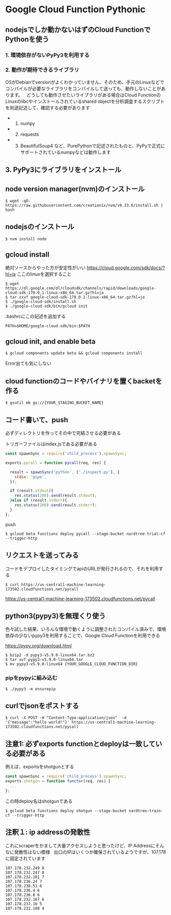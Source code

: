 # Google Cloud Function Pythonic

## nodejsでしか動かないはずのCloud FunctionでPythonを使う　

### 1. 環境依存がないPyPy3を利用する

### 2. 動作が期待できるライブラリ
OSがDebianでversionがよくわかっていません、そのため、手元のLinuxなどでコンパイルが必要なライブラリをコンパイルして送っても、動作しないことがあります。  
どうしても動作させたいライブラリがある場合はCloud FunctionのLinuxのlibcやインストールされているshared objectを分析調査するスクリプトを別途記述して、確認する必要があります  
- 1. numpy 
- 2. requests
- 3. BeautifulSoup4
など、PurePythonで記述されたものと、PyPyで正式にサポートされているnumpyなどは動作します  

## 3. PyPy3にライブラリをインストール


## node version manager(nvm)のインストール
```console
$ wget -qO- https://raw.githubusercontent.com/creationix/nvm/v0.33.6/install.sh | bash
```
## nodejsのインストール
```console
$ nvm install node
```

## gcloud install 
絶対ソースからやった方が安定性がいい
https://cloud.google.com/sdk/docs/?hl=ja
ここのlinuxを選択すること 

```console
$ wget https://dl.google.com/dl/cloudsdk/channels/rapid/downloads/google-cloud-sdk-170.0.1-linux-x86_64.tar.gz?hl=ja
$ tar zxvf google-cloud-sdk-170.0.1-linux-x86_64.tar.gz?hl=ja
$ ./google-cloud-sdk/install.sh
$ ./google-cloud-sdk/bin/gcloud init
```

.bashrcにこの記述を追加する
```
PATH=$HOME/google-cloud-sdk/bin:$PATH
```

## gcloud init, and enable beta
```console
$ gcloud components update beta && gcloud components install
```
Error出ても気にしない

## cloud functionのコードやバイナリを置くbacketを作る
```console
$ gsutil mb gs://{YOUR_STAGING_BUCKET_NAME}
```

## コード書いて、push
必ずディレクトリを作ってその中で完結させる必要がある

トリガーファイルはindex.jsである必要がある
```index.js
const spawnSync = require('child_process').spawnSync;

exports.pycall = function pycall(req, res) {

  result = spawnSync('python', ['./inspect.py'], {
    stdio: 'pipe',
  });

  if (result.stdout){
    res.status(200).send(result.stdout);
  }else if (result.stderr){
    res.status(200).send(result.stderr);
  }
};
```

push  
```console
$ gcloud beta functions deploy pycall --stage-bucket nardtree-trial-cf --trigger-http
```

## リクエストを送ってみる
コードをデプロイしたタイミングでapiのURLが発行されるので、それを利用する
```console
$ curl https://us-central1-machine-learning-173502.cloudfunctions.net/pycall
```

https://us-central1-machine-learning-173502.cloudfunctions.net/pycall

## python3(pypy3)を無理くり使う
色々試した結果、いろんな環境で動くように調整されたコンパイル済みで、環境依存の少ないpypy3を利用することで、Google Cloud Functionを利用できる  

https://pypy.org/download.html

```console
$ bzip2 -d pypy3-v5.9.0-linux64.tar.bz2
$ tar xvf pypy3-v5.9.0-linux64.tar
$ mv pypy3-v5.9.0-linux64 {YOUR_GOOGLE_CLOUD_FUNCTION_DIR}
```

### pipをpypyに組み込む
```console
$ ./pypy3 -m ensurepip
```

## curlでjsonをポストする
```console
$ curl -X POST -H "Content-Type:application/json"  -d '{"message":"hello world!"}' https://us-central1-machine-learning-173502.cloudfunctions.net/pycall
```

## 注意1: 必ずexports functionとdeployは一致している必要がある  
例えば、exportsをshotgunとする
```javascript
const spawnSync = require('child_process').spawnSync;
exports.shotgun = function functor(req, res) {
  ...
};
```
この時deploy名はshotgunである
```console
$ gcloud beta functions deploy shotgun --stage-bucket nardtree-train-cf --trigger-http
```

## 注釈１: ip addressの発散性
これにscraperをかまして大量アクセスしようと思ったけど、IP Addressにそんなに発散性はない模様  
出口のIPはいくつか確保されているようですが、107.178に固定されています  

```console
107.178.232.249 8
107.178.232.247 8
107.178.232.181 7
107.178.236.24 7
107.178.238.51 6
107.178.236.4 6 
107.178.236.8 6 
107.178.232.167 6
107.178.237.16 5
107.178.232.180 4
```
